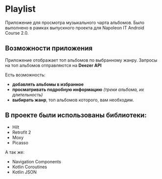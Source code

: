 # Playlist
Приложение для просмотра музыкального чарта альбомов. Было выполнено в рамках выпускного проекта для Napoleon IT Android Course 2.0.

## Возможности приложения
Приложение отображает топ альбомов по выбранному жанру. Запросы на топ альбомов отправляются на **Deezer API**

Есть возможность:
* **добавлять альбомы в избранное**
* **просматривать подробную информацию** *(треки альбома, их длительность)*
* **выбирать жанр**, топ альбомов которого, вам необходим. 

## В проекте были использованы библиотеки:
* Hilt
* Retrofit 2
* Moxy
* Picasso

А так же: 
* Navigation Components
* Kotlin Coroutines
* Kotlin JSON

